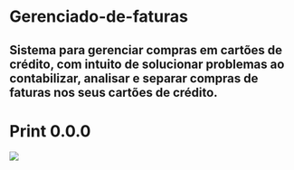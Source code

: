 # Gerenciado-de-faturas
## Sistema para gerenciar compras em cartões de crédito, com intuito de solucionar problemas ao contabilizar, analisar e separar compras de faturas nos seus cartões de crédito.

# Print 0.0.0
<img src=https://user-images.githubusercontent.com/115576665/285456351-cc5269cc-1722-4966-91df-497d7b835b9d.png>
<img scr=https://user-images.githubusercontent.com/115576665/285468535-169911b6-420e-4847-b1e7-434dff8b463f.png>
